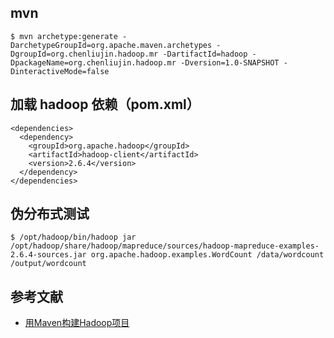 ## mvn
```
$ mvn archetype:generate -DarchetypeGroupId=org.apache.maven.archetypes -DgroupId=org.chenliujin.hadoop.mr -DartifactId=hadoop -DpackageName=org.chenliujin.hadoop.mr -Dversion=1.0-SNAPSHOT -DinteractiveMode=false
```

## 加载 hadoop 依赖（pom.xml）
```
<dependencies>
  <dependency>
    <groupId>org.apache.hadoop</groupId>
    <artifactId>hadoop-client</artifactId>
    <version>2.6.4</version>
  </dependency>
</dependencies>
```

## 伪分布式测试
```
$ /opt/hadoop/bin/hadoop jar /opt/hadoop/share/hadoop/mapreduce/sources/hadoop-mapreduce-examples-2.6.4-sources.jar org.apache.hadoop.examples.WordCount /data/wordcount /output/wordcount
```




## 参考文献
* [用Maven构建Hadoop项目](http://blog.fens.me/hadoop-maven-eclipse/)
